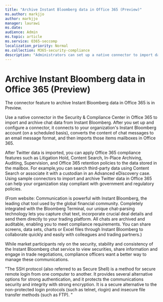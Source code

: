 ```yaml
---
title: "Archive Instant Bloomberg data in Office 365 (Preview)"
ms.author: markjjo
author: markjjo
manager: laurawi
ms.date: 
audience: Admin
ms.topic: article
ms.service: O365-seccomp
localization_priority: Normal
ms.collection: M365-security-compliance
description: "Administrators can set up a native connector to import data from the Instant Bloomberg chat tool into Office 365. This lets you archive data from third-party data sources in Office 365 so you can use compliance features such as legal hold, content search, and retention policies to manage the governance of your organization's third-party data."
---
```


# Archive Instant Bloomberg data in Office 365 (Preview)

The connector feature to archive Instant Bloomberg data in Office 365 is in Preview.

Use a native connector in the Security & Compliance Center in Office 365 to import and archive chat data from Instant Bloomberg. After you set up and configure a connector, it connects to your organization's Instant Bloomberg account (on a scheduled basis), converts the content of chat messages to an email message format, and then imports those items mailboxes in Office 365.

After Twitter data is imported, you can apply Office 365 compliance features such as Litigation Hold, Content Search, In-Place Archiving, Auditing, Supervision, and Office 365 retention policies to the data stored in the mailbox. For example,you can search third-party data using Content Search or associate it with a custodian in an Advanced eDiscovery case. Using sample connectors to import and archive Twitter data in Office 365 can help your organization stay compliant with government and regulatory policies.

(From website: 
Communication is powerful with Instant Bloomberg, the leading chat tool used by the global financial community. Completely integrated with the Bloomberg Terminal, our unique chat-parsing technology lets you capture chat text, incorporate crucial deal details and send them directly to your trading platform. All chats are archived and auditable, enabling you to meet compliance requirements. You can share screens, data sets, charts or Excel files through Instant Bloomberg to collaborate quickly and easily with colleagues and trading partners.)

While market participants rely on the security, stability and consistency of the Instant Bloomberg chat service to view securities, share information and engage in trade negotiations, compliance officers want a better way to manage these communications.

"The SSH protocol (also referred to as Secure Shell) is a method for secure remote login from one computer to another. It provides several alternative options for strong authentication, and it protects the communications security and integrity with strong encryption. It is a secure alternative to the non-protected login protocols (such as telnet, rlogin) and insecure file transfer methods (such as FTP). "